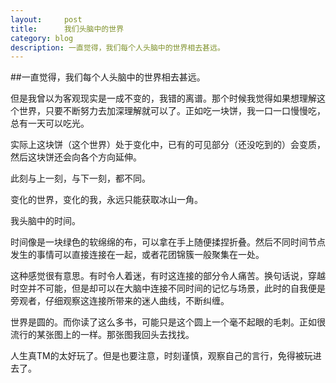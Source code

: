 ```yaml
---
layout:     post
title:      我们头脑中的世界
category: blog
description: 一直觉得，我们每个人头脑中的世界相去甚远。
---
```


##一直觉得，我们每个人头脑中的世界相去甚远。

但是我曾以为客观现实是一成不变的，我错的离谱。那个时候我觉得如果想理解这个世界，只要不断努力去加深理解就可以了。正如吃一块饼，我一口一口慢慢吃，总有一天可以吃光。

实际上这块饼（这个世界）处于变化中，已有的可见部分（还没吃到的）会变质，然后这块饼还会向各个方向延伸。

此刻与上一刻，与下一刻，都不同。

变化的世界，变化的我，永远只能获取冰山一角。

我头脑中的时间。

时间像是一块绿色的软绵绵的布，可以拿在手上随便揉捏折叠。然后不同时间节点发生的事情可以直接连接在一起，或者花团锦簇一般聚集在一处。

这种感觉很有意思。有时令人着迷，有时这连接的部分令人痛苦。换句话说，穿越时空并不可能，但是却可以在大脑中连接不同时间的记忆与场景，此时的自我便是旁观者，仔细观察这连接所带来的迷人曲线，不断纠缠。

世界是圆的。而你读了这么多书，可能只是这个圆上一个毫不起眼的毛刺。正如很流行的某张图上的一样。那张图我回头去找找。

人生真TM的太好玩了。但是也要注意，时刻谨慎，观察自己的言行，免得被玩进去了。

